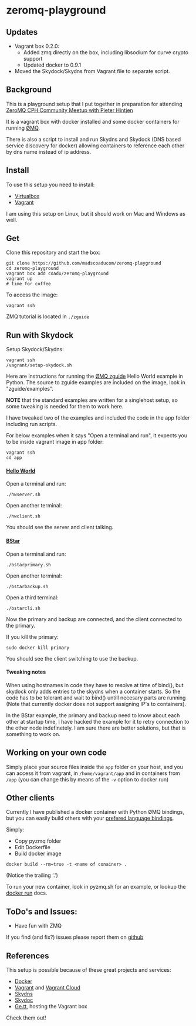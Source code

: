 zeromq-playground
=================

Updates
-------
* Vagrant box 0.2.0:
  * Added zmq directly on the box, including libsodium for curve crypto support
  * Updated docker to 0.9.1
* Moved the Skydock/Skydns from Vagrant file to separate script.

Background
----------

This is a playground setup that I put together in preparation for attending [ZeroMQ CPH Community Meetup with Pieter Hintjen](http://www.eventbrite.com/e/zeromq-cph-community-meetup-with-pieter-hintjens-registration-10826864443?utm_campaign=event_reminder&ref=eemaileventremind&utm_medium=email&utm_source=eb_email&utm_term=eventname)

It is a vagrant box with docker installed and some docker containers for running [ØMQ](http://zeromq.org/).

There is also a script to install and run Skydns and Skydock (DNS based service discovery for docker) allowing containers to reference each other by dns name instead of ip address.

Install
-------
To use this setup you need to install:

* [Virtualbox](https://www.virtualbox.org/wiki/Downloads)
* [Vagrant](https://www.vagrantup.com/downloads.html)

I am using this setup on Linux, but it should work on Mac and Windows as well.

Get
---
Clone this repository and start the box:
```
git clone https://github.com/madscoaducom/zeromq-playground
cd zeromq-playground
vagrant box add coadu/zeromq-playground
vagrant up
# time for coffee
```
To access the image:
```
vagrant ssh
```
ZMQ tutorial is located in `./zguide`

Run with Skydock
----------------
Setup Skydock/Skydns:
```
vagrant ssh
/vagrant/setup-skydock.sh
```

Here are instructions for running the [ØMQ zguide](http://zguide.zeromq.org/) Hello World example in Python. The source to zguide examples are included on the image, look in "zguide/examples".

**NOTE** that the standard examples are written for a singlehost setup, so some tweaking is needed for them to work here.

I have tweaked two of the examples and included the code in the app folder including run scripts.

For below examples when it says "Open a terminal and run", it expects you to be inside vagrant image in app folder:

```
vagrant ssh
cd app
```

#### [Hello World](http://zguide.zeromq.org/page:all#Ask-and-Ye-Shall-Receive)

Open a terminal and run:
```
./hwserver.sh
```

Open another terminal:
```
./hwclient.sh
```
You should see the server and client talking.


#### [BStar](http://zguide.zeromq.org/page:all#Binary-Star-Implementation)
Open a terminal and run:
```
./bstarprimary.sh
```

Open another terminal:
```
./bstarbackup.sh
```

Open a third terminal:
```
./bstarcli.sh
```

Now the primary and backup are connected, and the client connected to the primary. 

If you kill the primary:
```
sudo docker kill primary
```

You should see the client switching to use the backup.

#### Tweaking notes
When using hostnames in code they have to resolve at time of bind(), but skydock only adds entries to the skydns when a container starts. So the code has to be tolerant and wait to bind() untill necesary parts are running (Note that currently docker does not support assigning IP's to containers).

In the BStar example, the primary and backup need to know about each other at startup time, I have hacked the example for it to retry connection to the other node indefinetely. I am sure there are better solutions, but that is something to work on.


Working on your own code
------------------------
Simply place your source files inside the `app` folder on your host, and you can access it from vagrant, in `/home/vagrant/app` and in containers from `/app` (you can change this by means of the `-v` option to docker run)


Other clients
-------------
Currently I have published a docker container with Python ØMQ bindings, but you can easily build others with your [prefered language bindings](http://zeromq.org/bindings:_start).

Simply:

* Copy pyzmq folder
* Edit Dockerfile
* Build docker image

```
docker build --rm=true -t <name of conainer> .
```
(Notice the trailing '.')

To run your new container, look in pyzmq.sh for an example, or lookup the [docker run](http://docs.docker.io/en/latest/reference/commandline/cli/#run) docs.

ToDo's and Issues:
------------------
* Have fun with ZMQ

If you find (and fix?) issues please report them on [github](https://github.com/madscoaducom/zeromq-playground)


References
---------
This setup is possible because of these great projects and services:
* [Docker](http://docker.io)
* [Vagrant](http://www.vagrantup.com) and [Vagrant Cloud](http://www.vagrantcloud.com)
* [Skydns](https://github.com/skynetservices/skydns)
* [Skydoc](https://github.com/crosbymichael/skydock)
* [Ge.tt](http://ge.tt), hosting the Vagrant box

Check them out!
